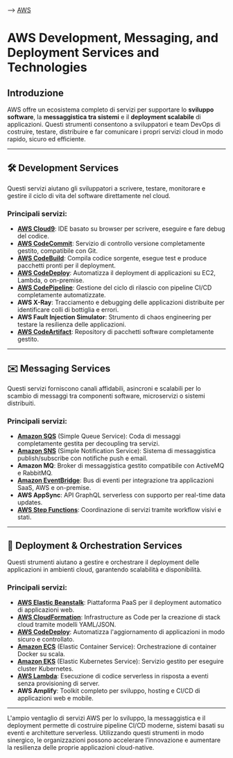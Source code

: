 --> [AWS](AWS.md)
# AWS Development, Messaging, and Deployment Services and Technologies

## Introduzione

AWS offre un ecosistema completo di servizi per supportare lo **sviluppo software**, la **messaggistica tra sistemi** e il **deployment scalabile** di applicazioni. Questi strumenti consentono a sviluppatori e team DevOps di costruire, testare, distribuire e far comunicare i propri servizi cloud in modo rapido, sicuro ed efficiente.

---

## 🛠️ Development Services

Questi servizi aiutano gli sviluppatori a scrivere, testare, monitorare e gestire il ciclo di vita del software direttamente nel cloud.

### Principali servizi:

- **[AWS Cloud9](AWS-Cloud9.md)**: IDE basato su browser per scrivere, eseguire e fare debug del codice.
- **[AWS CodeCommit](AWS-CodeCommit.md)**: Servizio di controllo versione completamente gestito, compatibile con Git.
- **[AWS CodeBuild](AWS-CodeBuild.md)**: Compila codice sorgente, esegue test e produce pacchetti pronti per il deployment.
- **[AWS CodeDeploy](AWS-CodeDeploy.md)**: Automatizza il deployment di applicazioni su EC2, Lambda, o on-premise.
- **[AWS CodePipeline](AWS-CodePipeline.md)**: Gestione del ciclo di rilascio con pipeline CI/CD completamente automatizzate.
- **AWS X-Ray**: Tracciamento e debugging delle applicazioni distribuite per identificare colli di bottiglia e errori.
- **AWS Fault Injection Simulator**: Strumento di chaos engineering per testare la resilienza delle applicazioni.
- **[AWS CodeArtifact](AWS-CodeArtifact.md)**: Repository di pacchetti software completamente gestito.

---

## ✉️ Messaging Services

Questi servizi forniscono canali affidabili, asincroni e scalabili per lo scambio di messaggi tra componenti software, microservizi o sistemi distribuiti.

### Principali servizi:

- **[Amazon SQS](Amazon-SQS.md)** (Simple Queue Service): Coda di messaggi completamente gestita per decoupling tra servizi.
- **[Amazon SNS](Amazon-SNS.md)** (Simple Notification Service): Sistema di messaggistica publish/subscribe con notifiche push e email.
- **Amazon MQ**: Broker di messaggistica gestito compatibile con ActiveMQ e RabbitMQ.
- **[Amazon EventBridge](Amazon-EventBridge.md)**: Bus di eventi per integrazione tra applicazioni SaaS, AWS e on-premise.
- **AWS AppSync**: API GraphQL serverless con supporto per real-time data updates.
- **[AWS Step Functions](AWS-Step-Functions.md)**: Coordinazione di servizi tramite workflow visivi e stati.

---

## 🚀 Deployment & Orchestration Services

Questi strumenti aiutano a gestire e orchestrare il deployment delle applicazioni in ambienti cloud, garantendo scalabilità e disponibilità.

### Principali servizi:

- **[AWS Elastic Beanstalk](AWS-Elastic-Beanstalk.md)**: Piattaforma PaaS per il deployment automatico di applicazioni web.
- **[AWS CloudFormation](AWS-CloudFormation.md)**: Infrastructure as Code per la creazione di stack cloud tramite modelli YAML/JSON.
- **[AWS CodeDeploy](AWS-CodeDeploy.md)**: Automatizza l'aggiornamento di applicazioni in modo sicuro e controllato.
- **[Amazon ECS](Amazon-ECS.md)** (Elastic Container Service): Orchestrazione di container Docker su scala.
- **[Amazon EKS](Amazon-EKS.md)** (Elastic Kubernetes Service): Servizio gestito per eseguire cluster Kubernetes.
- **[AWS Lambda](AWS-Lambda.md)**: Esecuzione di codice serverless in risposta a eventi senza provisioning di server.
- **AWS Amplify**: Toolkit completo per sviluppo, hosting e CI/CD di applicazioni web e mobile.

---

L'ampio ventaglio di servizi AWS per lo sviluppo, la messaggistica e il deployment permette di costruire pipeline CI/CD moderne, sistemi basati su eventi e architetture serverless. Utilizzando questi strumenti in modo sinergico, le organizzazioni possono accelerare l’innovazione e aumentare la resilienza delle proprie applicazioni cloud-native.



